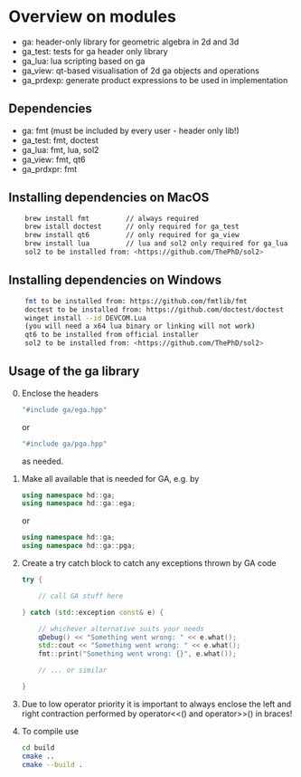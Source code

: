 # Overview on modules

- ga: header-only library for geometric algebra in 2d and 3d
- ga_test: tests for ga header only library
- ga_lua: lua scripting based on ga
- ga_view: qt-based visualisation of 2d ga objects and operations
- ga_prdexp: generate product expressions to be used in implementation

## Dependencies

- ga: fmt (must be included by every user - header only lib!)
- ga_test: fmt, doctest
- ga_lua: fmt, lua, sol2
- ga_view: fmt, qt6
- ga_prdxpr: fmt

## Installing dependencies on MacOS

```bash
    brew install fmt         // always required
    brew istall doctest      // only required for ga_test
    brew install qt6         // only required for ga_view
    brew install lua         // lua and sol2 only required for ga_lua
    sol2 to be installed from: <https://github.com/ThePhD/sol2>
```

## Installing dependencies on Windows

```bash
    fmt to be installed from: https://github.com/fmtlib/fmt
    doctest to be installed from: https://github.com/doctest/doctest
    winget install --id DEVCOM.Lua
    (you will need a x64 lua binary or linking will not work)
    qt6 to be installed from official installer
    sol2 to be installed from: <https://github.com/ThePhD/sol2>
```

## Usage of the ga library

0) Enclose the headers

    ```cpp
    "#include ga/ega.hpp"
    ```

    or

    ```cpp
    "#include ga/pga.hpp"
    ```

    as needed.

1) Make all available that is needed for GA, e.g. by

    ```cpp
    using namespace hd::ga;
    using namespace hd::ga::ega;
    ```

    or

    ```cpp
    using namespace hd::ga;
    using namespace hd::ga::pga;
    ```

2) Create a try catch block to catch any exceptions thrown by GA code

    ```cpp
    try {

        // call GA stuff here

    } catch (std::exception const& e) {

        // whichever alternative suits your needs
        qDebug() << "Something went wrong: " << e.what();
        std::cout << "Something went wrong: " << e.what();
        fmt::print("Something went wrong: {}", e.what());

        // ... or similar

    }
    ```

3) Due to low operator priority it is important to always enclose the left and right
   contraction performed by operator<<() and operator>>() in braces!

4) To compile use

    ```bash
    cd build
    cmake ..
    cmake --build .
    ```
